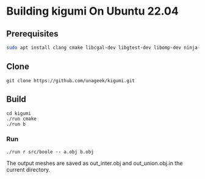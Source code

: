 # Building kigumi On Ubuntu 22.04

## Prerequisites

```bash
sudo apt install clang cmake libcgal-dev libgtest-dev libomp-dev ninja-build zsh
```

## Clone

```
git clone https://github.com/unageek/kigumi.git
```

## Build

```
cd kigumi
./run cmake
./run b
```

### Run

```
./run r src/boole -- a.obj b.obj
```

The output meshes are saved as out_inter.obj and out_union.obj.in the current directory.
